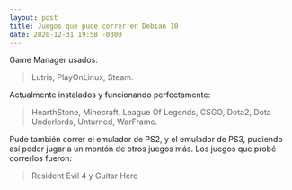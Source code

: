 ```yaml
---
layout: post
title: Juegos que pude correr en Debian 10
date: 2020-12-31 19:58 -0300
---
```

Game Manager usados:
> Lutris, PlayOnLinux, Steam.

Actualmente instalados y funcionando perfectamente: 
> HearthStone, Minecraft, League Of Legends, CSGO, Dota2, Dota Underlords, Unturned, WarFrame.

Pude también correr el emulador de PS2, y el emulador de PS3, pudiendo así poder jugar a un montón de otros juegos más.
Los juegos que probé correrlos fueron:
> Resident Evil 4 y Guitar Hero
